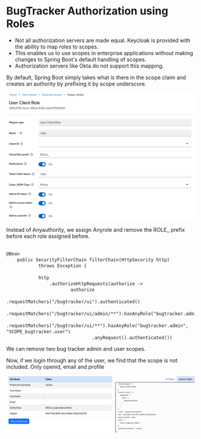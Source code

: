# BugTracker Authorization using Roles
* Not all authorization servers are made equal. Keycloak is provided with the ability to map roles to scopes.
* This enables us to use scopes in enterprise applications without making changes to Spring Boot's default handling of scopes.
* Authorization servers like Okta do not support this mapping.

By default, Spring Boot simply takes what is there in the scope claim and creates an authority by prefixing it by scope underscore.

<img src="Image/client.png" alt="Setting roles to client">

Instead of Anyauthority, we assign Anyrole and remove the ROLE_ prefix before each role assigned before. 

<pre><code>
@Bean
    public SecurityFilterChain filterChain(HttpSecurity http)
            throws Exception {

            http
                .authorizeHttpRequests(authorize ->
                        authorize
                                .requestMatchers("/bugtracker/ui").authenticated()
                                .requestMatchers("/bugtracker/ui/admin/**").hasAnyRole("bugtracker.admin")
                                .requestMatchers("/bugtracker/ui/**").hasAnyRole("bugtracker.admin", "SCOPE_bugtracker.user")
                                .anyRequest().authenticated())
</code></pre>

We can remove two bug tracker admin and user scopes.

Now, if we login through any of the user, we find that the scope is not included. Only openid, email and profile

<img src="Image/dash.png" alt="Dashboard of user">
